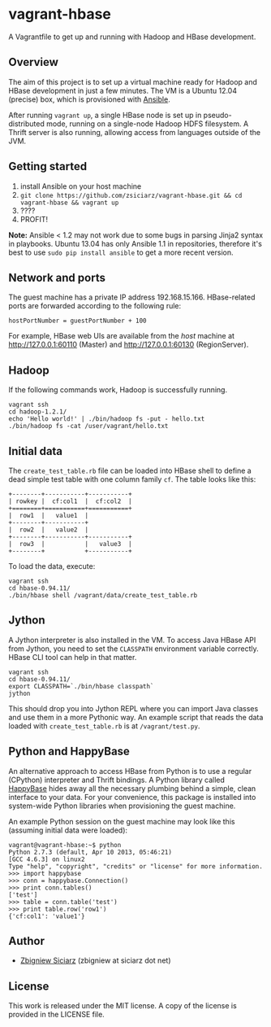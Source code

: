 vagrant-hbase
=============

A Vagrantfile to get up and running with Hadoop and HBase development.

Overview
--------

The aim of this project is to set up a virtual machine ready for Hadoop and HBase
development in just a few minutes. The VM is a Ubuntu 12.04 (precise) box,
which is provisioned with [Ansible](http://www.ansibleworks.com/).

After running `vagrant up`, a single HBase node is set up in pseudo-distributed
mode, running on a single-node Hadoop HDFS filesystem. A Thrift server is also
running, allowing access from languages outside of the JVM.

Getting started
---------------

1. install Ansible on your host machine
2. `git clone https://github.com/zsiciarz/vagrant-hbase.git && cd vagrant-hbase && vagrant up`
3. ????
4. PROFIT!

**Note:** Ansible < 1.2 may not work due to some bugs in parsing Jinja2 syntax
in playbooks. Ubuntu 13.04 has only Ansible 1.1 in repositories, therefore
it's best to use `sudo pip install ansible` to get a more recent version.

Network and ports
-----------------

The guest machine has a private IP address 192.168.15.166. HBase-related
ports are forwarded according to the following rule:

    hostPortNumber = guestPortNumber + 100

For example, HBase web UIs are available from the *host* machine at
http://127.0.0.1:60110 (Master) and http://127.0.0.1:60130 (RegionServer).

Hadoop
------

If the following commands work, Hadoop is successfully running.

    vagrant ssh
    cd hadoop-1.2.1/
    echo 'Hello world!' | ./bin/hadoop fs -put - hello.txt
    ./bin/hadoop fs -cat /user/vagrant/hello.txt

Initial data
------------

The `create_test_table.rb` file can be loaded into HBase shell to define
a dead simple test table with one column family `cf`. The table looks like this:

    +--------+-----------+-----------+
    | rowkey |  cf:col1  |  cf:col2  |
    +========+===========+===========+
    |  row1  |   value1  |
    +--------+-----------+
    |  row2  |   value2  |
    +--------+-----------+-----------+
    |  row3  |           |   value3  |
    +--------+           +-----------+

To load the data, execute:

    vagrant ssh
    cd hbase-0.94.11/
    ./bin/hbase shell /vagrant/data/create_test_table.rb

Jython
------

A Jython interpreter is also installed in the VM. To access Java HBase API
from Jython, you need to set the `CLASSPATH` environment variable correctly.
HBase CLI tool can help in that matter.

    vagrant ssh
    cd hbase-0.94.11/
    export CLASSPATH=`./bin/hbase classpath`
    jython

This should drop you into Jython REPL where you can import Java classes
and use them in a more Pythonic way. An example script that reads the data
loaded with `create_test_table.rb` is at `/vagrant/test.py`.

Python and HappyBase
--------------------

An alternative approach to access HBase from Python is to use a regular
(CPython) interpreter and Thrift bindings. A Python library called
[HappyBase](https://pypi.python.org/pypi/happybase/) hides away all the
necessary plumbing behind a simple, clean interface to your data. For
your convenience, this package is installed into system-wide Python libraries
when provisioning the guest machine.

An example Python session on the guest machine may look like this (assuming
initial data were loaded):

    vagrant@vagrant-hbase:~$ python
    Python 2.7.3 (default, Apr 10 2013, 05:46:21)
    [GCC 4.6.3] on linux2
    Type "help", "copyright", "credits" or "license" for more information.
    >>> import happybase
    >>> conn = happybase.Connection()
    >>> print conn.tables()
    ['test']
    >>> table = conn.table('test')
    >>> print table.row('row1')
    {'cf:col1': 'value1'}

Author
------

 * [Zbigniew Siciarz](http://siciarz.net) (zbigniew at siciarz dot net)

License
-------

This work is released under the MIT license. A copy of the license is provided
in the LICENSE file.

